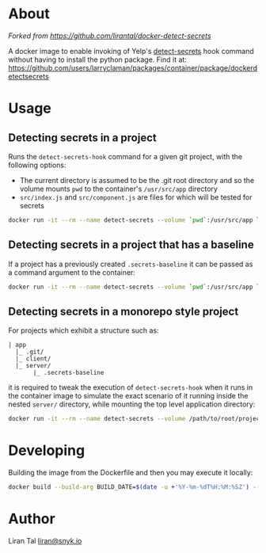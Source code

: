 # About

_Forked from  https://github.com/lirantal/docker-detect-secrets_

A docker image to enable invoking of Yelp's [detect-secrets](https://github.com/Yelp/detect-secrets) hook command without having to install the python package.
Find it at: https://github.com/users/larryclaman/packages/container/package/dockerdetectsecrets

# Usage

## Detecting secrets in a project

Runs the `detect-secrets-hook` command for a given git project, with the following options:

- The current directory is assumed to be the .git root directory and so the volume mounts `pwd` to the container's `/usr/src/app` directory
- `src/index.js` and `src/component.js` are files for which will be tested for secrets

```bash
docker run -it --rm --name detect-secrets --volume `pwd`:/usr/src/app lirantal/detect-secrets "src/index.js" "src/component.js"
```

## Detecting secrets in a project that has a baseline

If a project has a previously created `.secrets-baseline` it can be passed as a command argument to the container:

```bash
docker run -it --rm --name detect-secrets --volume `pwd`:/usr/src/app lirantal/detect-secrets "--baseline .secrets-baseline" "src/index.js"
```

## Detecting secrets in a monorepo style project

For projects which exhibit a structure such as:

```
| app
  |_ .git/
  |_ client/
  |_ server/
       |_ .secrets-baseline
```

it is required to tweak the execution of `detect-secrets-hook` when it runs in the container image to simulate the exact scenario of it running inside the nested `server/` directory, while mounting the top level application directory:

```bash
docker run -it --rm --name detect-secrets --volume /path/to/root/project/dir:/usr/src/app --workdir "/usr/src/app/server" lirantal/detect-secrets "src/index.js"
```

# Developing

Building the image from the Dockerfile and then you may execute it locally:

```bash
docker build --build-arg BUILD_DATE=$(date -u +'%Y-%m-%dT%H:%M:%SZ') --tag detect-secrets .
```

# Author

Liran Tal <liran@snyk.io>
